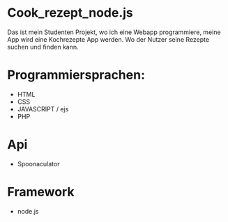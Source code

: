 # Cook_rezept_node.js

Das ist mein Studenten Projekt, wo ich eine Webapp programmiere, meine App wird eine Kochrezepte App werden. Wo der Nutzer seine Rezepte suchen und finden kann. 

# Programmiersprachen:

  - HTML
  - CSS
  - JAVASCRIPT / ejs
  - PHP
  
# Api

  - Spoonaculator



# Framework

  - node.js
  
